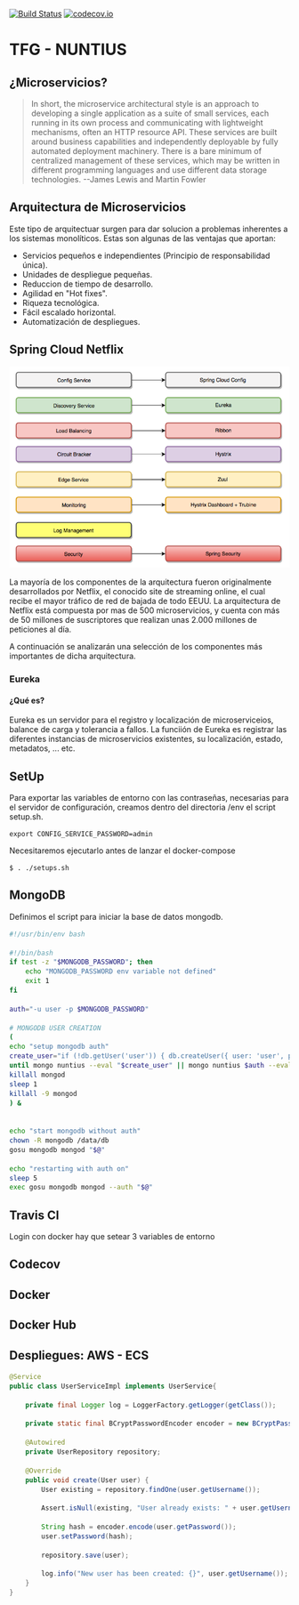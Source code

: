 






[![Build Status](https://travis-ci.org/SergioJF/Nuntius.svg?branch=master)](https://travis-ci.org/SergioJF/Nuntius)
[![codecov.io](https://codecov.io/github/SergioJF/Nuntius/coverage.svg?branch=master)](https://codecov.io/github/SergioJF/Nuntius?branch=master)

# TFG - NUNTIUS

## ¿Microservicios?

> In short, the microservice architectural style is an approach to developing a single application as a suite of small services, each running in its own process and communicating with lightweight mechanisms, often an HTTP resource API. These services are built around business capabilities and independently deployable by fully automated deployment machinery. There is a bare minimum of centralized management of these services, which may be written in different programming languages and use different data storage technologies.
 >  --James Lewis and Martin Fowler


## Arquitectura de  Microservicios

Este tipo de arquitectuar surgen para dar solucion a problemas inherentes a los sistemas monolíticos. Estas son algunas de las ventajas que aportan:

- Servicios pequeños e independientes (Principio de responsabilidad única).
- Unidades de despliegue pequeñas.
- Reduccion de tiempo de desarrollo.
- Agilidad en "Hot fixes".
- Riqueza tecnológica.
- Fácil escalado horizontal.
- Automatización de despliegues.




## Spring Cloud Netflix

![MS-Arc](img/MS-Arc.png?style=centerme)

La mayoría de los componentes de la arquitectura fueron originalmente desarrollados por Netflix, el conocido site de streaming online, el cual recibe el mayor tráfico de red de bajada de todo EEUU. La arquitectura de Netflix está compuesta por mas de 500 microservicios, y cuenta con más de 50 millones de suscriptores que realizan unas 2.000 millones de peticiones al día.

A continuación se analizarán una selección de los componentes más importantes de dicha arquitectura.

### Eureka

#### ¿Qué es?

Eureka es un servidor para el registro y localización de microserviceios, balance de carga y tolerancia a fallos. La funciión de Eureka es registrar las diferentes instancias de microservicios existentes, su localización, estado, metadatos, ... etc.


## SetUp

Para exportar las variables de entorno con las contraseñas, necesarias para el servidor de configuración, creamos dentro del directoria /env el script setup.sh.

```
export CONFIG_SERVICE_PASSWORD=admin
```

Necesitaremos ejecutarlo antes de lanzar el docker-compose

```
$ . ./setups.sh
```

## MongoDB
Definimos el script para iniciar la base de datos mongodb.

```bash
#!/usr/bin/env bash

#!/bin/bash
if test -z "$MONGODB_PASSWORD"; then
    echo "MONGODB_PASSWORD env variable not defined"
    exit 1
fi

auth="-u user -p $MONGODB_PASSWORD"

# MONGODB USER CREATION
(
echo "setup mongodb auth"
create_user="if (!db.getUser('user')) { db.createUser({ user: 'user', pwd: '$MONGODB_PASSWORD', roles: [ {role:'readWrite', db:'nuntius'} ]}) }"
until mongo nuntius --eval "$create_user" || mongo nuntius $auth --eval "$create_user"; do sleep 5; done
killall mongod
sleep 1
killall -9 mongod
) &


echo "start mongodb without auth"
chown -R mongodb /data/db
gosu mongodb mongod "$@"

echo "restarting with auth on"
sleep 5
exec gosu mongodb mongod --auth "$@"
```

## Travis CI 

Login con docker hay que setear 3 variables de entorno

## Codecov

## Docker

## Docker Hub

## Despliegues: AWS - ECS

```java
@Service
public class UserServiceImpl implements UserService{

    private final Logger log = LoggerFactory.getLogger(getClass());

    private static final BCryptPasswordEncoder encoder = new BCryptPasswordEncoder();

    @Autowired
    private UserRepository repository;

    @Override
    public void create(User user) {
        User existing = repository.findOne(user.getUsername());

        Assert.isNull(existing, "User already exists: " + user.getUsername());

        String hash = encoder.encode(user.getPassword());
        user.setPassword(hash);

        repository.save(user);

        log.info("New user has been created: {}", user.getUsername());
    }
}
```